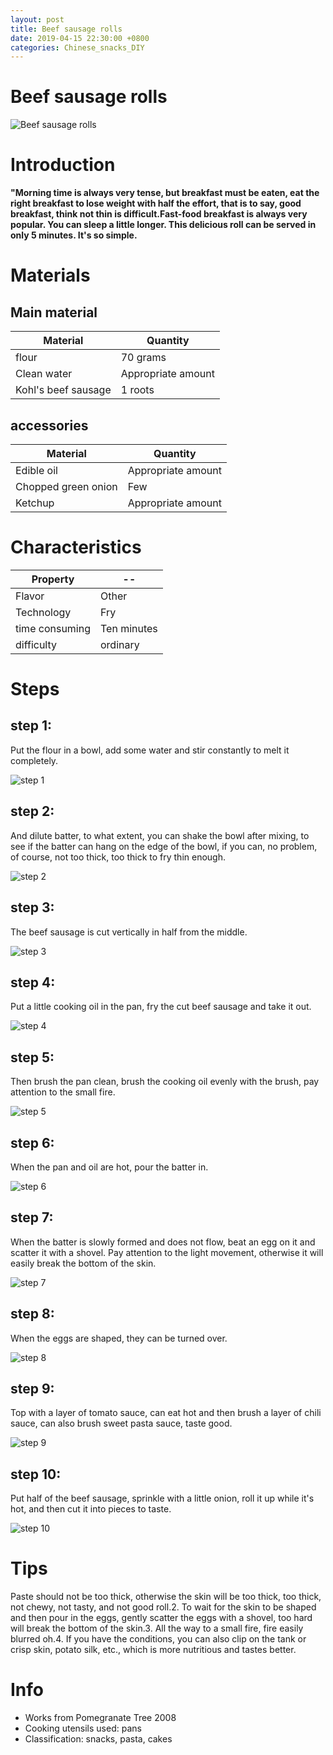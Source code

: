 ```yaml
---
layout: post
title: Beef sausage rolls
date: 2019-04-15 22:30:00 +0800
categories: Chinese_snacks_DIY
---
```


# Beef sausage rolls

![Beef sausage rolls]({{site.baseurl}}/img/433950/433950.jpg)

# Introduction

**"Morning time is always very tense, but breakfast must be eaten, eat the right breakfast to lose weight with half the effort, that is to say, good breakfast, think not thin is difficult.Fast-food breakfast is always very popular. You can sleep a little longer. This delicious roll can be served in only 5 minutes. It's so simple.**

# Materials


## Main material

Material|Quantity
--|--
flour|70 grams
Clean water|Appropriate amount
Kohl's beef sausage|1 roots

## accessories

Material|Quantity
--|--
Edible oil|Appropriate amount
Chopped green onion|Few
Ketchup|Appropriate amount

# Characteristics

Property|--
--|--
Flavor|Other
Technology|Fry
time consuming|Ten minutes
difficulty|ordinary

# Steps

## step 1:

Put the flour in a bowl, add some water and stir constantly to melt it completely.

![step 1]({{site.baseurl}}/img/433950/1.jpg)

## step 2:

And dilute batter, to what extent, you can shake the bowl after mixing, to see if the batter can hang on the edge of the bowl, if you can, no problem, of course, not too thick, too thick to fry thin enough.

![step 2]({{site.baseurl}}/img/433950/2.jpg)

## step 3:

The beef sausage is cut vertically in half from the middle.

![step 3]({{site.baseurl}}/img/433950/3.jpg)

## step 4:

Put a little cooking oil in the pan, fry the cut beef sausage and take it out.

![step 4]({{site.baseurl}}/img/433950/4.jpg)

## step 5:

Then brush the pan clean, brush the cooking oil evenly with the brush, pay attention to the small fire.

![step 5]({{site.baseurl}}/img/433950/5.jpg)

## step 6:

When the pan and oil are hot, pour the batter in.

![step 6]({{site.baseurl}}/img/433950/6.jpg)

## step 7:

When the batter is slowly formed and does not flow, beat an egg on it and scatter it with a shovel. Pay attention to the light movement, otherwise it will easily break the bottom of the skin.

![step 7]({{site.baseurl}}/img/433950/7.jpg)

## step 8:

When the eggs are shaped, they can be turned over.

![step 8]({{site.baseurl}}/img/433950/8.jpg)

## step 9:

Top with a layer of tomato sauce, can eat hot and then brush a layer of chili sauce, can also brush sweet pasta sauce, taste good.

![step 9]({{site.baseurl}}/img/433950/9.jpg)

## step 10:

Put half of the beef sausage, sprinkle with a little onion, roll it up while it's hot, and then cut it into pieces to taste.

![step 10]({{site.baseurl}}/img/433950/10.jpg)

# Tips

Paste should not be too thick, otherwise the skin will be too thick, too thick, not chewy, not tasty, and not good roll.2. To wait for the skin to be shaped and then pour in the eggs, gently scatter the eggs with a shovel, too hard will break the bottom of the skin.3. All the way to a small fire, fire easily blurred oh.4. If you have the conditions, you can also clip on the tank or crisp skin, potato silk, etc., which is more nutritious and tastes better.

# Info

- Works from Pomegranate Tree 2008
- Cooking utensils used: pans
- Classification: snacks, pasta, cakes